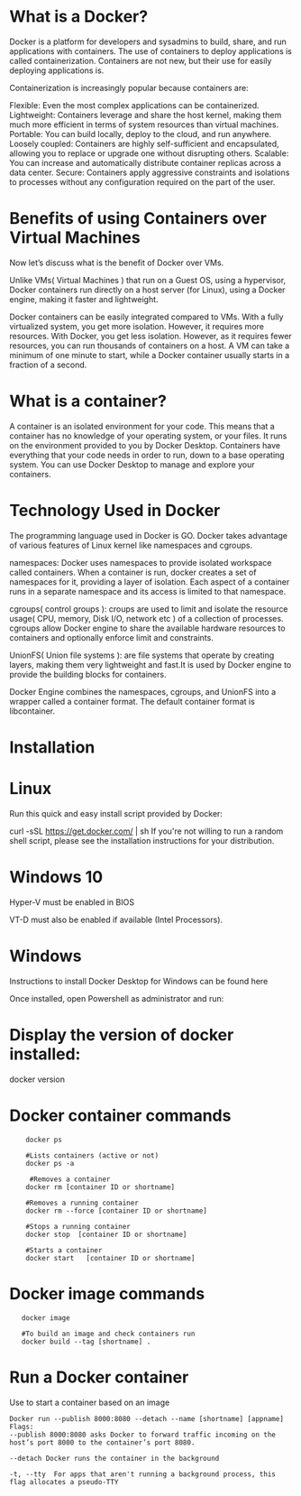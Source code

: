 # What is a Docker?
Docker is a platform for developers and sysadmins to build, share, and run applications with containers. The use of containers to deploy applications is called containerization. Containers are not new, but their use for easily deploying applications is.

Containerization is increasingly popular because containers are:

Flexible: Even the most complex applications can be containerized.
Lightweight: Containers leverage and share the host kernel, making them much more efficient in terms of system resources than virtual machines.
Portable: You can build locally, deploy to the cloud, and run anywhere.
Loosely coupled: Containers are highly self-sufficient and encapsulated, allowing you to replace or upgrade one without disrupting others.
Scalable: You can increase and automatically distribute container replicas across a data center.
Secure: Containers apply aggressive constraints and isolations to processes without any configuration required on the part of the user.

# Benefits of using Containers over Virtual Machines

Now let’s discuss what is the benefit of Docker over VMs.

Unlike VMs( Virtual Machines ) that run on a Guest OS, using a hypervisor, Docker containers run directly on a host server (for Linux), using a Docker engine, making it faster and lightweight.

Docker containers can be easily integrated compared to VMs.
With a fully virtualized system, you get more isolation. However, it requires more resources. With Docker, you get less isolation. However, as it requires fewer resources, you can run thousands of containers on a host.
A VM can take a minimum of one minute to start, while a Docker container usually starts in a fraction of a second.

# What is a container?
A container is an isolated environment for your code. This means that a container has no knowledge of your operating system, or your files. It runs on the environment provided to you by Docker Desktop. Containers have everything that your code needs in order to run, down to a base operating system. You can use Docker Desktop to manage and explore your containers.

# Technology Used in Docker

The programming language used in Docker is GO. Docker takes advantage of various features of Linux kernel like namespaces and cgroups.

namespaces: Docker uses namespaces to provide isolated workspace called containers. When a container is run, docker creates a set of namespaces for it, providing a layer of isolation. Each aspect of a container runs in a separate namespace and its access is limited to that namespace.

cgroups( control groups ): croups are used to limit and isolate the resource usage( CPU, memory, Disk I/O, network etc ) of a collection of processes. cgroups allow Docker engine to share the available hardware resources to containers and optionally enforce limit and constraints.

UnionFS( Union file systems ): are file systems that operate by creating layers, making them very lightweight and fast.It is used by Docker engine to provide the building blocks for containers.

Docker Engine combines the namespaces, cgroups, and UnionFS into a wrapper called a container format. The default container format is libcontainer.


# Installation

# Linux
Run this quick and easy install script provided by Docker:

curl -sSL https://get.docker.com/ | sh
If you're not willing to run a random shell script, please see the installation instructions for your distribution.

# Windows 10
Hyper-V must be enabled in BIOS

VT-D must also be enabled if available (Intel Processors).

# Windows
Instructions to install Docker Desktop for Windows can be found here

Once installed, open Powershell as administrator and run:

# Display the version of docker installed:
docker version


# Docker container commands

```
    docker ps           
    
    #Lists containers (active or not)
    docker ps -a        
    
     #Removes a container
    docker rm [container ID or shortname]          
    
    #Removes a running container
    docker rm --force [container ID or shortname]           
    
    #Stops a running container
    docker stop  [container ID or shortname]
    
    #Starts a container
    docker start   [container ID or shortname]
```

# Docker image commands
 ```
    docker image

    #To build an image and check containers run
    docker build --tag [shortname] .
```

# Run a Docker container
Use to start a container based on an image

 ```
 Docker run --publish 8000:8080 --detach --name [shortname] [appname]     
Flags:
--publish 8000:8080 asks Docker to forward traffic incoming on the host’s port 8000 to the container’s port 8080.

--detach Docker runs the container in the background

-t, --tty  For apps that aren't running a background process, this flag allocates a pseudo-TTY
```
